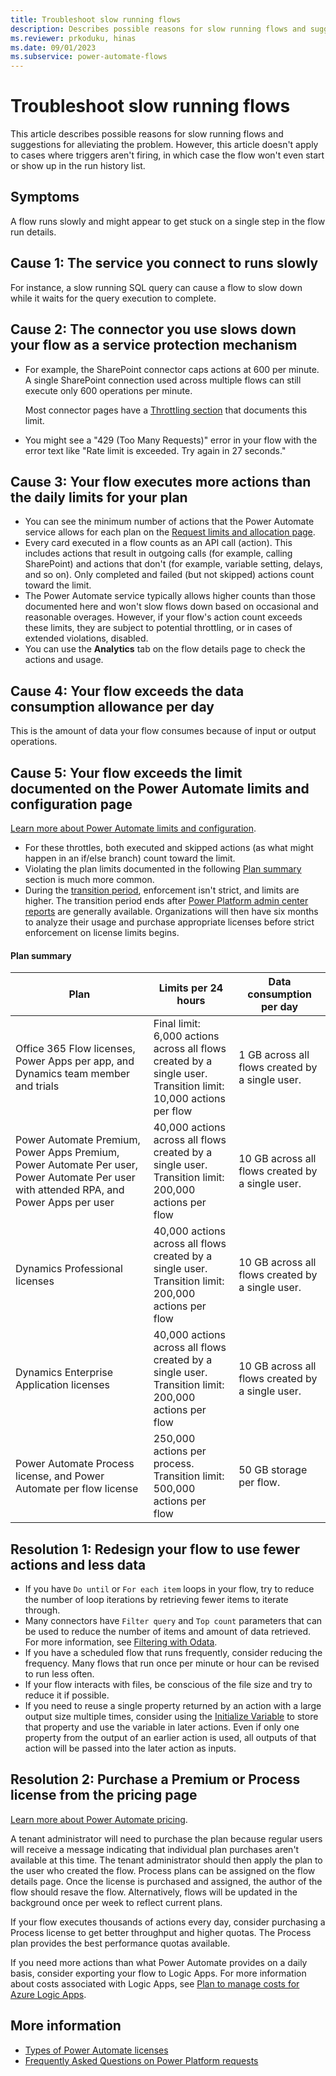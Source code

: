 ```yaml
---
title: Troubleshoot slow running flows
description: Describes possible reasons for slow running flows and suggestions for alleviating the issue.
ms.reviewer: prkoduku, hinas
ms.date: 09/01/2023
ms.subservice: power-automate-flows
---
```

# Troubleshoot slow running flows

This article describes possible reasons for slow running flows and suggestions for alleviating the problem. However, this article doesn't apply to cases where triggers aren't firing, in which case the flow won't even start or show up in the run history list.

## Symptoms

A flow runs slowly and might appear to get stuck on a single step in the flow run details.

## Cause 1: The service you connect to runs slowly

For instance, a slow running SQL query can cause a flow to slow down while it waits for the query execution to complete.

## Cause 2: The connector you use slows down your flow as a service protection mechanism

- For example, the SharePoint connector caps actions at 600 per minute. A single SharePoint connection used across multiple flows can still execute only 600 operations per minute.

  Most connector pages have a [Throttling section](/connectors/sharepointonline/#limits) that documents this limit.

- You might see a "429 (Too Many Requests)" error in your flow with the error text like "Rate limit is exceeded. Try again in 27 seconds."

## Cause 3: Your flow executes more actions than the daily limits for your plan

- You can see the minimum number of actions that the Power Automate service allows for each plan on the [Request limits and allocation page](/power-platform/admin/api-request-limits-allocations).
- Every card executed in a flow counts as an API call (action). This includes actions that result in outgoing calls (for example, calling SharePoint) and actions that don't (for example, variable setting, delays, and so on). Only completed and failed (but not skipped) actions count toward the limit.
- The Power Automate service typically allows higher counts than those documented here and won't slow flows down based on occasional and reasonable overages. However, if your flow's action count exceeds these limits, they are subject to potential throttling, or in cases of extended violations, disabled.
- You can use the **Analytics** tab on the flow details page to check the actions and usage.

## Cause 4: Your flow exceeds the data consumption allowance per day

This is the amount of data your flow consumes because of input or output operations.

## Cause 5: Your flow exceeds the limit documented on the Power Automate limits and configuration page

[Learn more about Power Automate limits and configuration](/power-automate/limits-and-config).

- For these throttles, both executed and skipped actions (as what might happen in an if/else branch) count toward the limit.
- Violating the plan limits documented in the following [Plan summary](#plan-summary) section is much more common.
- During the [transition period](/power-platform/admin/power-automate-licensing/types#transition-period), enforcement isn't strict, and limits are higher. The transition period ends after [Power Platform admin center reports](/power-platform/admin/api-request-limits-allocations#view-detailed-power-platform-request-usage-information-in-the-power-platform-admin-center-preview) are generally available. Organizations will then have six months to analyze their usage and purchase appropriate licenses before strict enforcement on license limits begins.

#### Plan summary

|Plan|Limits per 24 hours|Data consumption per day|
|---|---|---|
|Office 365 Flow licenses, Power Apps per app, and Dynamics team member and trials |Final limit: 6,000 actions across all flows created by a single user. <br> Transition limit: 10,000 actions per flow |1 GB across all flows created by a single user.|
|Power Automate Premium, Power Apps Premium, Power Automate Per user, Power Automate Per user with attended RPA, and Power Apps per user |40,000 actions across all flows created by a single user. <br> Transition limit: 200,000 actions per flow |10 GB across all flows created by a single user. |
|Dynamics Professional licenses |40,000 actions across all flows created by a single user. <br> Transition limit: 200,000 actions per flow |10 GB across all flows created by a single user. |
|Dynamics Enterprise Application licenses |40,000 actions across all flows created by a single user. <br> Transition limit: 200,000 actions per flow |10 GB across all flows created by a single user. |
|Power Automate Process license, and Power Automate per flow license |250,000 actions per process. <br> Transition limit: 500,000 actions per flow |50 GB storage per flow. |

## Resolution 1: Redesign your flow to use fewer actions and less data

- If you have `Do until` or `For each item` loops in your flow, try to reduce the number of loop iterations by retrieving fewer items to iterate through.
- Many connectors have `Filter query` and `Top count` parameters that can be used to reduce the number of items and amount of data retrieved. For more information, see [Filtering with Odata](https://powerautomate.microsoft.com/blog/advanced-flow-of-the-week-filtering-with-odata/).
- If you have a scheduled flow that runs frequently, consider reducing the frequency. Many flows that run once per minute or hour can be revised to run less often.
- If your flow interacts with files, be conscious of the file size and try to reduce it if possible.
- If you need to reuse a single property returned by an action with a large output size multiple times, consider using the [Initialize Variable](/power-automate/create-variable-store-values#initialize-a-variable) to store that property and use the variable in later actions. Even if only one property from the output of an earlier action is used, all outputs of that action will be passed into the later action as inputs.

## Resolution 2: Purchase a Premium or Process license from the pricing page

[Learn more about Power Automate pricing](https://powerautomate.microsoft.com/pricing/).

A tenant administrator will need to purchase the plan because regular users will receive a message indicating that individual plan purchases aren't available at this time. The tenant administrator should then apply the plan to the user who created the flow. Process plans can be assigned on the flow details page. Once the license is purchased and assigned, the author of the flow should resave the flow. Alternatively, flows will be updated in the background once per week to reflect current plans.

If your flow executes thousands of actions every day, consider purchasing a Process license to get better throughput and higher quotas. The Process plan provides the best performance quotas available.

If you need more actions than what Power Automate provides on a daily basis, consider exporting your flow to Logic Apps. For more information about costs associated with Logic Apps, see [Plan to manage costs for Azure Logic Apps](/azure/logic-apps/plan-manage-costs).

## More information

- [Types of Power Automate licenses](/power-platform/admin/power-automate-licensing/types)
- [Frequently Asked Questions on Power Platform requests](/power-platform/admin/power-automate-licensing/types#power-platform-requests-faqs)
